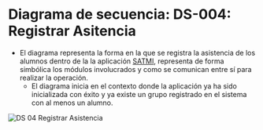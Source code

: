 # Diagrama de secuencia: DS-004: Registrar Asitencia
- El diagrama representa la forma en la que se registra la asistencia de los alumnos dentro de la la aplicación [SATMI](/Diseño/1.%20Propósito/Propósito.md), representa de forma simbólica los módulos involucrados y como se comunican entre sí para realizar la operación.
    - El diagrama inicia en el contexto donde la aplicación ya ha sido inicializada con éxito y ya existe un grupo registrado en el sistema con al menos un alumno.

![DS 04 Registrar Asistencia](https://github.com/amezcua04s/FCA-Proyecto-OO-01/assets/119078847/d7003117-fbd0-492c-ab1e-4cec3a65d707)

<!--@startuml

title DS - 004: Registrar asistencia
  
  Usuario -> AppUI: Selecciona\n"RegistrarAsistencia"
  AppUI --> 
  <!--Usuario: "Esperando tarjeta"
  Usuario -> AppUI: acercaTarjeta
  AppUI -> DataSource: leerTarjeta()
  DataSource -> AsistenciaDAO: leerTarjeta()
  AsistenciaDAO -> SQLite: RegistrarAsistencia(Grupo)
  SQLite --> 
  <!--DataSource: returnAsistencia()
  DataSource --> 
  <!--AppUI: returnAsistencia()
  alt Asistencia registrada
  AppUI --> 
  <!--Usuario: "Asistencia registrada"
  else Asistencia previamente registrada
  AppUI --> 
  <!--Usuario: "Asistencia previamente registrada"
  else Tarjeta no reconocida
  AppUI --> 
  <!--Usuario: "Tarjeta inválida"
  end
@enduml-->
